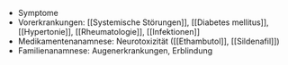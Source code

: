 ---
---
- Symptome
- Vorerkrankungen: [[Systemische Störungen]], [[Diabetes mellitus]], [[Hypertonie]], [[Rheumatologie]], [[Infektionen]]
- Medikamentenanamnese: Neurotoxizität ([[Ethambutol]], [[Sildenafil]])
- Familienanamnese: Augenerkrankungen, Erblindung
